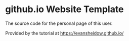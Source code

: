 # github.io Website Template
The source code for the personal page of this user.

Provided by the tutorial at https://evansheidow.github.io/
